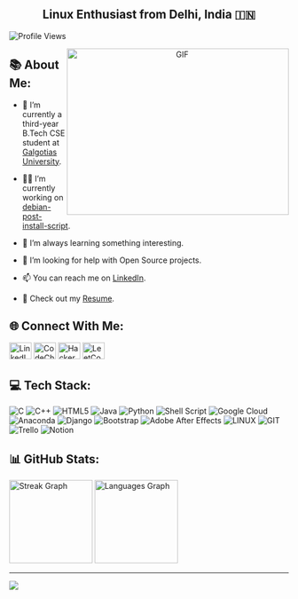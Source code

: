 <h2 align="center">Linux Enthusiast from Delhi, India 🇮🇳</h2>

<p align="left">
  <img src="https://komarev.com/ghpvc/?username=vivekkdagar&label=Profile%20views&color=0e75b6&style=flat" alt="Profile Views" />
</p>

<p align="center">
  <img align="right" height="300" width="400" alt="GIF" src="https://github.com/vivekkdagar/vivekkdagar/blob/main/luffy%20(1).gif">
</p>

## 📚 About Me:

- 🔭 I’m currently a third-year B.Tech CSE student at [Galgotias University](https://www.galgotiasuniversity.edu.in/).

- 👨‍💻 I’m currently working on [debian-post-install-script](https://github.com/vivekkdagar/debian-post-install-utility).

- 🌱 I’m always learning something interesting.

- 🤝 I’m looking for help with Open Source projects.

- 📫 You can reach me on [LinkedIn](https://www.linkedin.com/in/vivekkdagar/).

- 📄 Check out my [Resume](https://github.com/vivekkdagar/vivekkdagar/blob/main/Vivek%20Dagar%20-%20Resume.pdf).

## 🌐 Connect With Me:
<p align="left">
  <a href="https://linkedin.com/in/vivekkdagar" target="blank"><img src="https://raw.githubusercontent.com/rahuldkjain/github-profile-readme-generator/master/src/images/icons/Social/linked-in-alt.svg" alt="LinkedIn" height="30" width="40" /></a>
  <a href="https://www.codechef.com/users/vivekkdagar" target="blank"><img src="https://cdn.jsdelivr.net/npm/simple-icons@3.1.0/icons/codechef.svg" alt="CodeChef" height="30" width="40" /></a>
  <a href="https://www.hackerrank.com/vivekdagar2017" target="blank"><img src="https://raw.githubusercontent.com/rahuldkjain/github-profile-readme-generator/master/src/images/icons/Social/hackerrank.svg" alt="HackerRank" height="30" width="40" /></a>
  <a href="https://www.leetcode.com/vivekdagar" target="blank"><img src="https://raw.githubusercontent.com/rahuldkjain/github-profile-readme-generator/master/src/images/icons/Social/leet-code.svg" alt="LeetCode" height="30" width="40" /></a>
</p>

## 💻 Tech Stack:
![C](https://img.shields.io/badge/c-%2300599C.svg?style=for-the-badge&logo=c&logoColor=white)
![C++](https://img.shields.io/badge/c++-%2300599C.svg?style=for-the-badge&logo=c%2B%2B&logoColor=white)
![HTML5](https://img.shields.io/badge/html5-%23E34F26.svg?style=for-the-badge&logo=html5&logoColor=white)
![Java](https://img.shields.io/badge/java-%23ED8B00.svg?style=for-the-badge&logo=java&logoColor=white)
![Python](https://img.shields.io/badge/python-3670A0?style=for-the-badge&logo=python&logoColor=ffdd54)
![Shell Script](https://img.shields.io/badge/shell_script-%23121011.svg?style=for-the-badge&logo=gnu-bash&logoColor=white)
![Google Cloud](https://img.shields.io/badge/Google%20Cloud-%234285F4.svg?style=for-the-badge&logo=google-cloud&logoColor=white)
![Anaconda](https://img.shields.io/badge/Anaconda-%2344A833.svg?style=for-the-badge&logo=anaconda&logoColor=white)
![Django](https://img.shields.io/badge/django-%23092E20.svg?style=for-the-badge&logo=django&logoColor=white)
![Bootstrap](https://img.shields.io/badge/bootstrap-%23563D7C.svg?style=for-the-badge&logo=bootstrap&logoColor=white)
![Adobe After Effects](https://img.shields.io/badge/Adobe%20After%20Effects-9999FF.svg?style=for-the-badge&logo=Adobe%20After%20Effects&logoColor=white)
![LINUX](https://img.shields.io/badge/Linux-FCC624?style=for-the-badge&logo=linux&logoColor=black)
![GIT](https://img.shields.io/badge/Git-fc6d26?style=for-the-badge&logo=git&logoColor=white)
![Trello](https://img.shields.io/badge/Trello-%23026AA7.svg?style=for-the-badge&logo=Trello&logoColor=white)
![Notion](https://img.shields.io/badge/Notion-%23000000.svg?style=for-the-badge&logo=notion&logoColor=white)

## 📊 GitHub Stats:
<div align="left">
  <img src="https://streak-stats.demolab.com?user=vivekkdagar&locale=en&mode=daily&theme=dark&hide_border=false&border_radius=5" height="150" alt="Streak Graph" />
  <img src="https://github-readme-stats.vercel.app/api/top-langs?username=vivekkdagar&locale=en&hide_title=false&layout=compact&card_width=320&langs_count=5&theme=dark&hide_border=true" height="150" alt="Languages Graph" />
</div>

---

[![](https://visitcount.itsvg.in/api?id=vivekkdagar&icon=0&color=0)](https://visitcount.itsvg.in)
